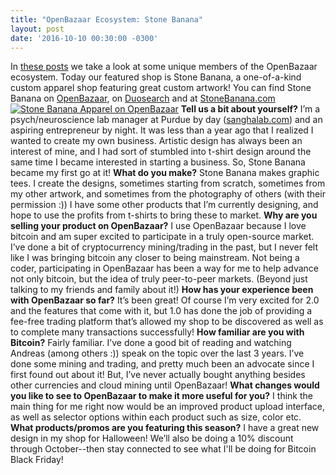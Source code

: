 ```yaml
---
title: "OpenBazaar Ecosystem: Stone Banana" 
layout: post
date: '2016-10-10 00:30:00 -0300'
---
```

        
In [these posts](https://blog.openbazaar.org/snapshot-of-the-openbazaar-ecosystem-at-the-beginning/) we take a look at some unique members of the OpenBazaar ecosystem. Today our featured shop is Stone Banana, a one-of-a-kind custom apparel shop featuring great custom artwork! You can find Stone Banana on [OpenBazaar](ob://2399837001df1701983afee9effee609b1e5fb83), on [Duosearch](https://duosear.ch/@stonebanana) and at [StoneBanana.com](https://www.stonebanana.com/) [![Stone Banana Apparel on OpenBazaar](https://blog.openbazaar.org/wp-content/uploads/2016/10/Screen-Shot-2016-10-10-at-3.24.45-PM-1024x745.png)](https://blog.openbazaar.org/wp-content/uploads/2016/10/Screen-Shot-2016-10-10-at-3.24.45-PM.png) **Tell us a bit about yourself?** I’m a psych/neuroscience lab manager at Purdue by day ([sanghalab.com](http://sanghalab.com)) and an aspiring entrepreneur by night. It was less than a year ago that I realized I wanted to create my own business. Artistic design has always been an interest of mine, and I had sort of stumbled into t-shirt design around the same time I became interested in starting a business. So, Stone Banana became my first go at it! **What do you make?** Stone Banana makes graphic tees. I create the designs, sometimes starting from scratch, sometimes from my other artwork, and sometimes from the photography of others (with their permission :)) I have some other products that I’m currently designing, and hope to use the profits from t-shirts to bring these to market. **Why are you selling your product on OpenBazaar?** I use OpenBazaar because I love bitcoin and am super excited to participate in a truly open-source market. I’ve done a bit of cryptocurrency mining/trading in the past, but I never felt like I was bringing bitcoin any closer to being mainstream. Not being a coder, participating in OpenBazaar has been a way for me to help advance not only bitcoin, but the idea of truly peer-to-peer markets. (Beyond just talking to my friends and family about it!) **How has your experience been with OpenBazaar so far?** It’s been great! Of course I’m very excited for 2.0 and the features that come with it, but 1.0 has done the job of providing a fee-free trading platform that’s allowed my shop to be discovered as well as to complete many transactions successfully! **How familiar are you with Bitcoin?** Fairly familiar. I’ve done a good bit of reading and watching Andreas (among others :)) speak on the topic over the last 3 years. I’ve done some mining and trading, and pretty much been an advocate since I first found out about it! But, I’ve never actually bought anything besides other currencies and cloud mining until OpenBazaar! **What changes would you like to see to OpenBazaar to make it more useful for you?** I think the main thing for me right now would be an improved product upload interface, as well as selector options within each product such as size, color etc. **What products/promos are you featuring this season?** I have a great new design in my shop for Halloween! We’ll also be doing a 10% discount through October--then stay connected to see what I'll be doing for Bitcoin Black Friday!